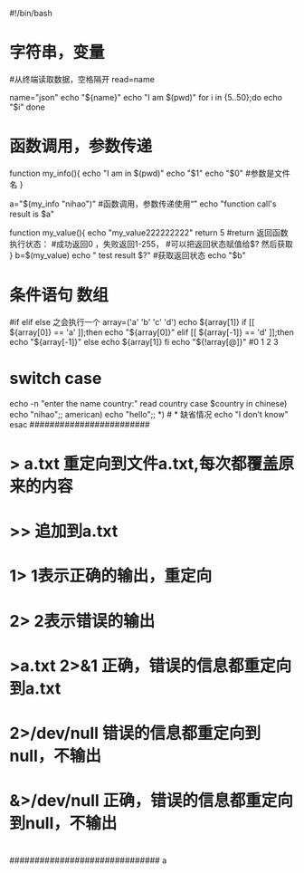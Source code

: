 #!/bin/bash
# 字符串，变量

#从终端读取数据，空格隔开
read=name


name="json"
echo "${name}"
echo "I am $(pwd)"
for i in {5..50};do
  echo "$i"
done


# 函数调用，参数传递

function my_info(){
  echo "I am in $(pwd)"
  echo "$1"
  echo "$0" #参数是文件名
}

a="$(my_info "nihao")" #函数调用，参数传递使用“”
echo "function call's result is $a"

function my_value(){
  echo "my_value222222222"
  return 5 #return 返回函数执行状态：
  #成功返回0 ，失败返回1-255，
  #可以把返回状态赋值给$? 然后获取
}
b=$(my_value)
echo " test result  $?" #获取返回状态
echo "$b"

# 条件语句 数组
#if elif else 之会执行一个
array=('a' 'b' 'c' 'd')
echo ${array[1]}
if [[ ${array[0]} == 'a' ]];then
  echo "${array[0]}"
elif [[ ${array[-1]} == 'd' ]];then
  echo "${array[-1]}"
else 
  echo ${array[1]}
fi
echo "${!array[@]}" #0 1 2 3

# switch case 
echo -n "enter the name country:"
read country
case $country in
  chinese)
    echo "nihao";;
  american)
    echo "hello";;
  *) # * 缺省情况
    echo "I don't know"
esac
########################
# > a.txt 重定向到文件a.txt,每次都覆盖原来的内容
# >>      追加到a.txt
# 1>      1表示正确的输出，重定向
# 2>      2表示错误的输出

# >a.txt 2>&1 正确，错误的信息都重定向到a.txt
# 2>/dev/null 错误的信息都重定向到null，不输出

# &>/dev/null  正确，错误的信息都重定向到null，不输出
#
##############################
a
